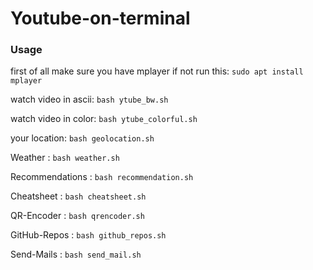 # Youtube-on-terminal

### Usage

first of all make sure you have mplayer if not run this: `sudo apt install mplayer`

watch video in ascii: `bash ytube_bw.sh`

watch video in color: `bash ytube_colorful.sh`

your location: `bash geolocation.sh`

Weather : `bash weather.sh`

Recommendations : `bash recommendation.sh`

Cheatsheet : `bash cheatsheet.sh`

QR-Encoder : `bash qrencoder.sh`

GitHub-Repos : `bash github_repos.sh`

Send-Mails : `bash send_mail.sh`
